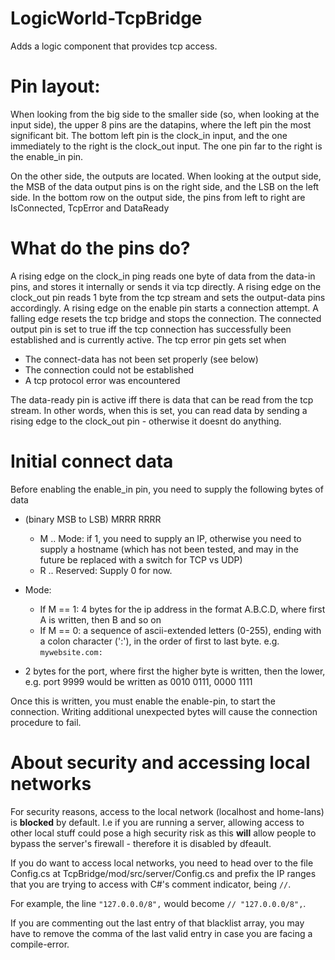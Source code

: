 # LogicWorld-TcpBridge
Adds a logic component that provides tcp access.


# Pin layout:
 When looking from the big side to the smaller side (so, when looking at the input side), the upper 8 pins are the datapins, where the left pin the most significant bit.
 The bottom left pin is the clock_in input, and the one immediately to the right is the clock_out input. The one pin far to the right is the enable_in pin.
 
 On the other side, the outputs are located. When looking at the output side, the MSB of the data output pins is on the right side, and the LSB on the left side.
 In the bottom row on the output side, the pins from left to right are IsConnected, TcpError and DataReady
 
 # What do the pins do?
 A rising edge on the clock_in ping reads one byte of data from the data-in pins, and stores it internally or sends it via tcp directly. A rising edge on the clock_out pin reads 1 byte from the tcp stream and sets the output-data pins accordingly.
 A rising edge on the enable pin starts a connection attempt. A falling edge resets the tcp bridge and stops the connection.
 The connected output pin is set to true iff the tcp connection has successfully been established and is currently active.
 The tcp error pin gets set when
 
 * The connect-data has not been set properly (see below)
 * The connection could not be established
 * A tcp protocol error was encountered

The data-ready pin is active iff there is data that can be read from the tcp stream. In other words, when this is set, you can read data by sending a rising edge to the clock_out pin - otherwise it doesnt do anything.

# Initial connect data
Before enabling the enable_in pin, you need to supply the following bytes of data
* (binary MSB to LSB) MRRR RRRR
  * M .. Mode: if 1, you need to supply an IP, otherwise you need to supply a hostname (which has not been tested, and may in the future be replaced with a switch for TCP vs UDP)
  * R .. Reserved: Supply 0 for now.
 
* Mode:
  * If M == 1: 4 bytes for the ip address in the format A.B.C.D, where first A is written, then B and so on
  * If M == 0: a sequence of ascii-extended letters (0-255), ending with a colon character (':'), in the order of first to last byte. e.g. `mywebsite.com:`
  
* 2 bytes for the port, where first the higher byte is written, then the lower, e.g. port 9999 would be written as 0010 0111, 0000 1111

Once this is written, you must enable the enable-pin, to start the connection. Writing additional unexpected bytes will cause the connection procedure to fail.

# About security and accessing local networks
For security reasons, access to the local network (localhost and home-lans) is **blocked** by default. 
I.e if you are running a server, allowing access to other local stuff could pose a high security risk as this **will** allow people to bypass the server's firewall - therefore it is disabled by dfeault.

If you do want to access local networks, you need to head over to the file Config.cs at TcpBridge/mod/src/server/Config.cs and prefix the IP ranges that you are trying to access with C#'s comment indicator, being `//`.

For example, the line `"127.0.0.0/8",` would become `// "127.0.0.0/8",`. 

If you are commenting out the last entry of that blacklist array, you may have to remove the comma of the last valid entry in case you are facing a compile-error.
